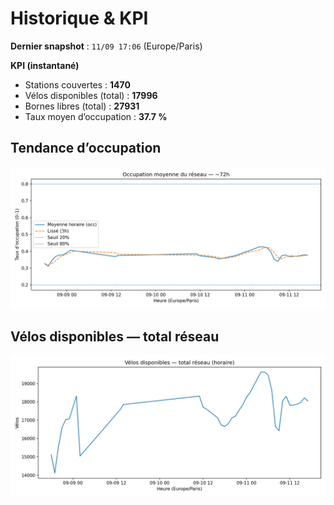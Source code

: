 # Historique & KPI

**Dernier snapshot** : `11/09 17:06` (Europe/Paris)

**KPI (instantané)**

- Stations couvertes : **1470**
- Vélos disponibles (total) : **17996**
- Bornes libres (total) : **27931**
- Taux moyen d’occupation : **37.7 %**

## Tendance d’occupation

![Mean occupancy](assets/figs/occupancy_last72h.png)

## Vélos disponibles — total réseau

![Bikes total](assets/figs/bikes_total_last72h.png)
